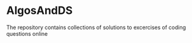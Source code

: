 # AlgosAndDS
The repository contains collections of solutions to excercises of coding questions online
